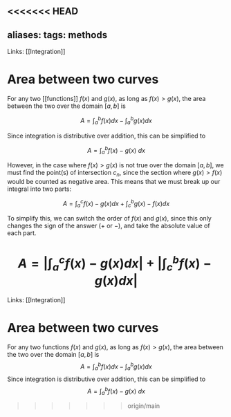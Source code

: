 <<<<<<< HEAD
---
aliases: 
tags: methods
---

Links: [[Integration]]

# Area between two curves

For any two [[functions]] $f(x)$ and $g(x)$, as long as $f(x) > g(x)$, the area between the two over the domain $[a,b]$ is

$$A = \int_a^bf(x)dx - \int_a^bg(x)dx $$

Since integration is distributive over addition, this can be simplified to

$$A = \int_a^bf(x)-g(x)\ dx $$

However, in the case where $f(x) > g(x)$ is not true over the domain $[a,b]$, we must find the point(s) of intersection $c_n$, since the section where $g(x) > f(x)$ would be counted as negative area. This means that we must break up our integral into two parts:

$$ A = \int_a^c f(x)-g(x)dx + \int_c^b g(x)-f(x)dx $$

To simplify this, we can switch the order of $f(x)$ and $g(x)$, since this only changes the sign of the answer ($+$ or $-$), and take the absolute value of each part.

$$ A = \left|\int_a^c f(x)-g(x)dx\right| + \left|\int_c^b f(x)-g(x)dx\right|$$
=======
Links: [[Integration]]
# Area between two curves
For any two functions $f(x)$ and $g(x)$, as long as $f(x) > g(x)$, the area between the two over the domain $[a,b]$ is
$$A = \int_a^bf(x)dx - \int_a^bg(x)dx $$
Since integration is distributive over addition, this can be simplified to
$$A = \int_a^bf(x)-g(x)\ dx $$
>>>>>>> origin/main
